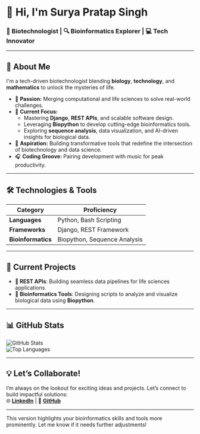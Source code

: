 # 👋 Hi, I'm **Surya Pratap Singh**  
### 🧬 Biotechnologist | 🔍 Bioinformatics Explorer | 💻 Tech Innovator  

---

## 🌟 **About Me**  
I'm a tech-driven biotechnologist blending **biology**, **technology**, and **mathematics** to unlock the mysteries of life.  
- 🔬 **Passion:** Merging computational and life sciences to solve real-world challenges.  
- 🌱 **Current Focus:**  
  - Mastering **Django**, **REST APIs**, and scalable software design.  
  - Leveraging **Biopython** to develop cutting-edge bioinformatics tools.  
  - Exploring **sequence analysis**, data visualization, and AI-driven insights for biological data.  
- 🚀 **Aspiration:** Building transformative tools that redefine the intersection of biotechnology and data science.  
- 🎧 **Coding Groove:** Pairing development with music for peak productivity.  

---

## 🛠️ **Technologies & Tools**  
| **Category**         | **Proficiency**                |  
|-----------------------|---------------------------------|  
| **Languages**         | Python, Bash Scripting         |  
| **Frameworks**        | Django, REST Framework         |   
| **Bioinformatics**    | Biopython, Sequence Analysis   |  

---

## 🚀 **Current Projects**  
- **🔗 REST APIs**: Building seamless data pipelines for life sciences applications.  
- **🧬 Bioinformatics Tools**: Designing scripts to analyze and visualize biological data using **Biopython**.  

---

## 📊 **GitHub Stats**  
![GitHub Stats](https://github-readme-stats.vercel.app/api?username=Surya-2701&show_icons=true&theme=radical)  
![Top Languages](https://github-readme-stats.vercel.app/api/top-langs/?username=Surya-2701&layout=compact&theme=radical)  

---

## 💡 **Let’s Collaborate!**  
I’m always on the lookout for exciting ideas and projects. Let’s connect to build impactful solutions:  
🌐 [**LinkedIn**](https://linkedin.com/in/your-profile) | 📂 [**GitHub**](https://github.com/Surya-2701)  

---

This version highlights your bioinformatics skills and tools more prominently. Let me know if it needs further adjustments!
